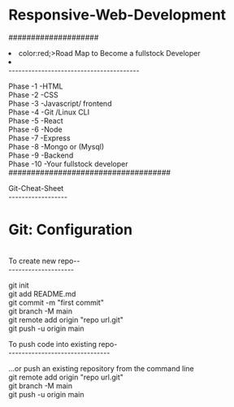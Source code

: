 # Responsive-Web-Development </br>
#################### </br>

<li>color:red;>Road Map to Become a fullstock Developer<li> </br>
---------------------------------------- </br>

Phase -1  -HTML </br>
Phase -2  -CSS </br>
Phase -3  -Javascript/ frontend </br>
Phase -4  -Git /Linux CLI </br>
Phase -5  -React </br>
Phase -6  -Node </br>
Phase -7  -Express </br>
Phase -8  -Mongo or (Mysql) </br>
Phase -9  -Backend </br>
Phase -10 -Your fullstock  developer </br>
#################################### </br>

Git-Cheat-Sheet </br>
------------------ </br>

<h1>Git: Configuration</h1> </br>
To create new repo-- </br>
-------------------- </br>

git init </br>
git add README.md </br>
git commit -m "first commit" </br>
git branch -M main </br>
git remote add origin "repo url.git" </br>
git push -u origin main </br>

To push code into existing repo- </br>
------------------------------- </br>

…or push an existing repository from the command line </br>
git remote add origin "repo url.git" </br>
git branch -M main </br>
git push -u origin main </br>

